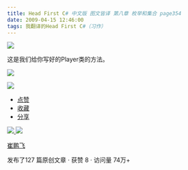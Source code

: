 ```yaml
---
title: Head First C# 中文版 图文皆译 第八章 枚举和集合 page354
date: 2009-04-15 12:46:00
tags: 我翻译的Head First C#（习作）
---
```

![](https://p-blog.csdn.net/images/p_blog_csdn_net/cuipengfei1/EntryImages/20090415/2009-04-15_12-29-08.jpg)

这是我们给你写好的Player类的方法。

  

![](https://p-blog.csdn.net/images/p_blog_csdn_net/cuipengfei1/EntryImages/20090415/2009-04-15_12-31-29.jpg)

![](https://p-blog.csdn.net/images/p_blog_csdn_net/cuipengfei1/EntryImages/20090415/2009-04-15_12-37-25.jpg)

  * [ 点赞  ](javascript:;)
  * [ 收藏  ](javascript:;)
  * [ 分享 ](javascript:;)

[ ![](https://profile.csdnimg.cn/5/2/5/3_cuipengfei1)
![](https://g.csdnimg.cn/static/user-reg-year/1x/11.png)
](https://blog.csdn.net/cuipengfei1)

[ 崔鹏飞 ](https://blog.csdn.net/cuipengfei1)

发布了127 篇原创文章  ·  获赞 8  ·  访问量 74万+


